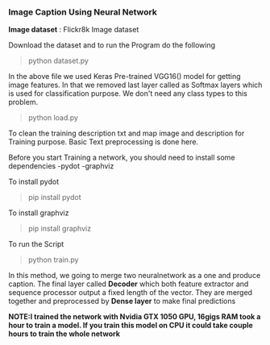 ### Image Caption Using Neural Network

**Image dataset** : Flickr8k Image dataset

Download the dataset and to run the Program do the following

> python dataset.py

In the above file we used Keras Pre-trained VGG16() model for getting image features. In that we removed last layer called as Softmax layers which is used for classification purpose. We don't need any class types to this problem.

> python load.py

To clean the training description txt and map image and description for Training purpose. Basic Text preprocessing is done here.

Before you start Training a network, you should need to install some dependencies
-pydot
-graphviz

To install pydot

 > pip install pydot
 
To install graphviz

 > pip install graphviz

To run the Script

 > python train.py

In this method, we going to merge two neuralnetwork as a one and produce caption. The final layer called **Decoder** which both feature extractor and sequence processor output a fixed length of the vector. They are merged together and preprocessed by **Dense layer** to make final predictions

**NOTE:I trained the network with Nvidia GTX 1050 GPU, 16gigs RAM took a hour to train a model. If you train this model on CPU it could take couple hours to train the  whole network**
